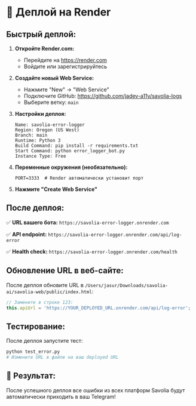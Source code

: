 # 🚀 Деплой на Render

## Быстрый деплой:

1. **Откройте Render.com:**
   - Перейдите на https://render.com
   - Войдите или зарегистрируйтесь

2. **Создайте новый Web Service:**
   - Нажмите "New" → "Web Service"
   - Подключите GitHub: https://github.com/jadev-a11y/savolia-logs
   - Выберите ветку: `main`

3. **Настройки деплоя:**
   ```
   Name: savolia-error-logger
   Region: Oregon (US West)
   Branch: main
   Runtime: Python 3
   Build Command: pip install -r requirements.txt
   Start Command: python error_logger_bot.py
   Instance Type: Free
   ```

4. **Переменные окружения (необязательно):**
   ```
   PORT=3333  # Render автоматически установит порт
   ```

5. **Нажмите "Create Web Service"**

## После деплоя:

✅ **URL вашего бота:** `https://savolia-error-logger.onrender.com`

✅ **API endpoint:** `https://savolia-error-logger.onrender.com/api/log-error`

✅ **Health check:** `https://savolia-error-logger.onrender.com/health`

## Обновление URL в веб-сайте:

После деплоя обновите URL в `/Users/jasur/Downloads/savolia-ai/savolia-web/public/index.html`:

```javascript
// Замените в строке 123:
this.apiUrl = 'https://YOUR_DEPLOYED_URL.onrender.com/api/log-error';
```

## Тестирование:

После деплоя запустите тест:
```bash
python test_error.py
# Измените URL в файле на ваш deployed URL
```

## 🎯 Результат:

После успешного деплоя все ошибки из всех платформ Savolia будут автоматически приходить в ваш Telegram!